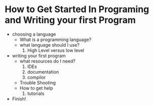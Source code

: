 # How to Get Started In Programing and Writing your first Program

- choosing a language
  - What is a programming language?
  - what language should I use?
    1. High Level versus low level
- writing your first program
     - what resources do I need?
        1. IDEs
        2. documentation
        3. compilor
     - Trouble Shooting
     - How to get help
        1. tutorials
 - Finish!
 
 
 
  
